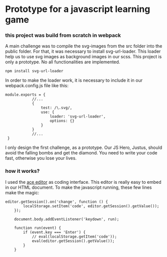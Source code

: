 # Prototype for a javascript learning game

### this project was build from scratch in webpack

A main challenge was to compile the svg-images from the src folder into the public folder. For that, it was necessary to install svg-url-loader. This loader help us to use svg images as background images in our scss. This project is only a prototype. No all functionalities are implemented.

```
npm install svg-url-loader
```

In order to make the loader work, it is necessary to include it in our webpack.config.js file like this:

```
module.exports = {
            //...
            {
                test: /\.svg/,
                use: {
                    loader: 'svg-url-loader',
                    options: {}
                }
            }
            //...
 }
 ```

I only design the first challenge, as a prototype. Our JS Hero, Justus,  should avoid the falling bombs and get the diamond. You need to write your code fast, otherwise you lose your lives.

### how it works?

I used the  [ace editor](https://ace.c9.io/) as coding interface. This editor is really easy to embed in our HTML document. To make the javascript running, these few lines make the magic: 

```
editor.getSession().on('change', function () {
        localStorage.setItem('code', editor.getSession().getValue());
    });

    document.body.addEventListener('keydown', run);

    function run(event) {
        if (event.key === 'Enter') {
            // eval(localStorage.getItem('code'));
            eval(editor.getSession().getValue());
        }
    }
```



